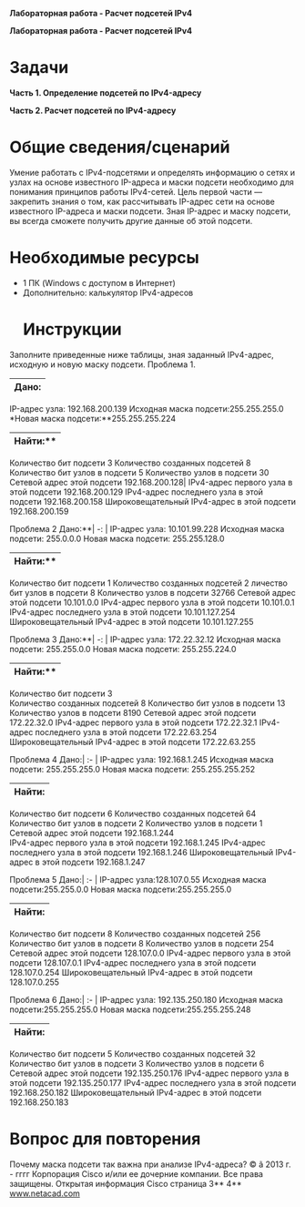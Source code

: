 ﻿**Лабораторная работа - Расчет подсетей IPv4**

**Лабораторная работа - Расчет подсетей IPv4** 

# **Задачи**
**Часть 1. Определение подсетей по IPv4-адресу**

**Часть 2. Расчет подсетей по IPv4-адресу**
# **Общие сведения/сценарий**
Умение работать с IPv4-подсетями и определять информацию о сетях и узлах на основе известного IP-адреса и маски подсети необходимо для понимания принципов работы IPv4-сетей. Цель первой части — закрепить знания о том, как рассчитывать IP-адрес сети на основе известного IP-адреса и маски подсети. Зная IP-адрес и маску подсети, вы всегда сможете получить другие данные об этой подсети.
# **Необходимые ресурсы**
- 1 ПК (Windows с доступом в Интернет)
- Дополнительно: калькулятор IPv4-адресов
  # **Инструкции**
Заполните приведенные ниже таблицы, зная заданный IPv4-адрес, исходную и новую маску подсети.
Проблема 1.

|**Дано:**|
| :-: |
IP-адрес узла: 192.168.200.139
Исходная маска подсети:255.255.255.0
*Новая маска подсети:**255.255.255.224


Найти:**|
-: |
Количество бит подсети 3
Количество созданных подсетей 8
Количество бит узлов в подсети 5
Количество узлов в подсети 30
Сетевой адрес этой подсети 192.168.200.128|
IPv4-адрес первого узла в этой подсети 192.168.200.129
IPv4-адрес последнего узла в этой подсети 192.168.200.158
Широковещательный IPv4-адрес в этой подсети 192.168.200.159

Проблема 2
Дано:**|
-: |
IP-адрес узла:  10.101.99.228 
Исходная маска подсети: 255.0.0.0 
Новая маска подсети: 255.255.128.0 


Найти:**|
-: |
Количество бит подсети 1 
Количество созданных подсетей 2
личество бит узлов в подсети 8 
Количество узлов в подсети 32766 
Сетевой адрес этой подсети 10.101.0.0 
IPv4-адрес первого узла в этой подсети 10.101.0.1 
IPv4-адрес последнего узла в этой подсети 10.101.127.254
Широковещательный IPv4-адрес в этой подсети 10.101.127.255

Проблема 3
Дано:**|
-: |
IP-адрес узла: 172.22.32.12
Исходная маска подсети: 255.255.0.0
Новая маска подсети: 255.255.224.0


Найти:**|
-: |
Количество бит подсети 3   
Количество созданных подсетей 8 
Количество бит узлов в подсети 13 
Количество узлов в подсети 8190 
Сетевой адрес этой подсети 172.22.32.0 
IPv4-адрес первого узла в этой подсети 172.22.32.1 
IPv4-адрес последнего узла в этой подсети 172.22.63.254 
Широковещательный IPv4-адрес в этой подсети 172.22.63.255 

Проблема 4
Дано:|
 :- |
IP-адрес узла: 192.168.1.245
Исходная маска подсети: 255.255.255.0
Новая маска подсети: 255.255.255.252


Найти:|
 :- |
Количество бит подсети 6 
Количество созданных подсетей 64 
Количество бит узлов в подсети 2 
Количество узлов в подсети 1 
Сетевой адрес этой подсети 192.168.1.244  
IPv4-адрес первого узла в этой подсети 192.168.1.245 
IPv4-адрес последнего узла в этой подсети 192.168.1.246 
Широковещательный IPv4-адрес в этой подсети 192.168.1.247 

Проблема 5
Дано:|
 :- |
IP-адрес узла:128.107.0.55
Исходная маска подсети:255.255.0.0
Новая маска подсети:255.255.255.0


Найти:|
 :- |
Количество бит подсети 8 
Количество созданных подсетей 256 
Количество бит узлов в подсети 8 
Количество узлов в подсети 254 
Сетевой адрес этой подсети 128.107.0.0 
IPv4-адрес первого узла в этой подсети 128.107.0.1 
IPv4-адрес последнего узла в этой подсети 128.107.0.254 
Широковещательный IPv4-адрес в этой подсети 128.107.0.255 

Проблема 6
Дано:|
 :- |
IP-адрес узла: 192.135.250.180
Исходная маска подсети:255.255.255.0
Новая маска подсети:255.255.255.248


Найти:|
 :- |
Количество бит подсети 5
Количество созданных подсетей 32
Количество бит узлов в подсети  3 
Количество узлов в подсети 6 
Сетевой адрес этой подсети 192.135.250.176 
IPv4-адрес первого узла в этой подсети 192.135.250.177 
IPv4-адрес последнего узла в этой подсети 192.168.250.182 
Широковещательный IPv4-адрес в этой подсети 192.168.250.183 
# **Вопрос для повторения**
Почему маска подсети так важна при анализе IPv4-адреса?
© ã 2013 г. - гггг Корпорация Cisco и/или ее дочерние компании. Все права защищены. Открытая информация Cisco 	страница 3** 4**	www.netacad.com

